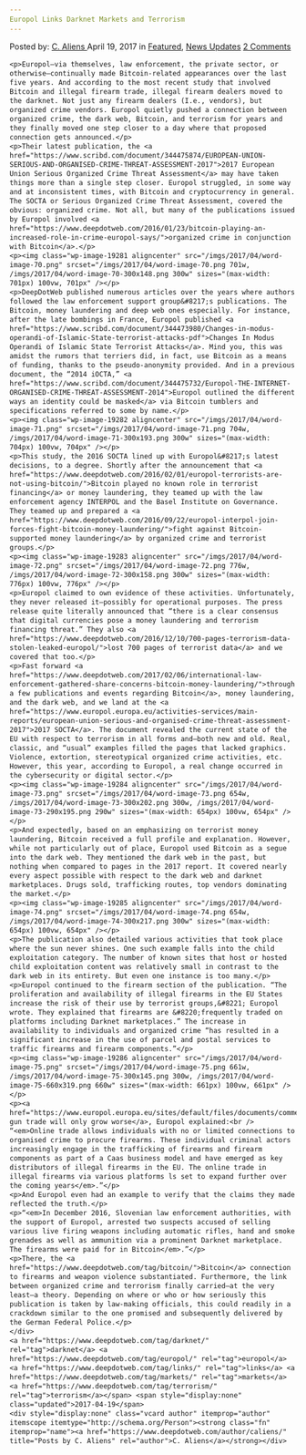 ```yaml
---
Europol Links Darknet Markets and Terrorism
---
```

<article class="post-listing post-19267 post type-post status-publish format-standard has-post-thumbnail hentry  tag-darknet tag-europol tag-links tag-terrorism">
    <div class="post-inner">
        <span>Posted by: <a href="https://www.deepdotweb.com/author/caliens/" title="">C. Aliens </a></span>
    <span>April 19, 2017</span>
    <span>in <a href="https://www.deepdotweb.com/category/deepdot-news/" rel="category tag">Featured</a>, <a href="https://www.deepdotweb.com/category/news-updates/" rel="category tag">News Updates</a></span>
    <span><a href="https://www.deepdotweb.com/2017/04/19/europol-links-darknet-markets-terrorism/#comments">2 Comments</a></span>
    </p>
    <div class="clear"></div>
    
    <p>Europol—via themselves, law enforcement, the private sector, or otherwise—continually made Bitcoin-related appearances over the last five years. And according to the most recent study that involved Bitcoin and illegal firearm trade, illegal firearm dealers moved to the darknet. Not just any firearm dealers (I.e., vendors), but organized crime vendors. Europol quietly pushed a connection between organized crime, the dark web, Bitcoin, and terrorism for years and they finally moved one step closer to a day where that proposed connection gets announced.</p>
    <p>Their latest publication, the <a href="https://www.scribd.com/document/344475874/EUROPEAN-UNION-SERIOUS-AND-ORGANISED-CRIME-THREAT-ASSESSMENT-2017">2017 European Union Serious Organized Crime Threat Assessment</a> may have taken things more than a single step closer. Europol struggled, in some way and at inconsistent times, with Bitcoin and cryptocurrency in general. The SOCTA or Serious Organized Crime Threat Assessment, covered the obvious: organized crime. Not all, but many of the publications issued by Europol involved <a href="https://www.deepdotweb.com/2016/01/23/bitcoin-playing-an-increased-role-in-crime-europol-says/">organized crime in conjunction with Bitcoin</a>.</p>
    <p><img class="wp-image-19281 aligncenter" src="/imgs/2017/04/word-image-70.png" srcset="/imgs/2017/04/word-image-70.png 701w, /imgs/2017/04/word-image-70-300x148.png 300w" sizes="(max-width: 701px) 100vw, 701px" /></p>
    <p>DeepDotWeb published numerous articles over the years where authors followed the law enforcement support group&#8217;s publications. The Bitcoin, money laundering and deep web ones especially. For instance, after the late bombings in France, Europol published <a href="https://www.scribd.com/document/344473980/Changes-in-modus-operandi-of-Islamic-State-terrorist-attacks-pdf">Changes In Modus Operandi of Islamic State Terrorist Attacks</a>. Mind you, this was amidst the rumors that terriers did, in fact, use Bitcoin as a means of funding, thanks to the pseudo-anonymity provided. And in a previous document, the “2014 iOCTA,” <a href="https://www.scribd.com/document/344475732/Europol-THE-INTERNET-ORGANISED-CRIME-THREAT-ASSESSMENT-2014">Europol outlined the different ways an identity could be masked</a> via Bitcoin tumblers and specifications referred to some by name.</p>
    <p><img class="wp-image-19282 aligncenter" src="/imgs/2017/04/word-image-71.png" srcset="/imgs/2017/04/word-image-71.png 704w, /imgs/2017/04/word-image-71-300x193.png 300w" sizes="(max-width: 704px) 100vw, 704px" /></p>
    <p>This study, the 2016 SOCTA lined up with Europol&#8217;s latest decisions, to a degree. Shortly after the announcement that <a href="https://www.deepdotweb.com/2016/02/01/europol-terrorists-are-not-using-bitcoin/">Bitcoin played no known role in terrorist financing</a> or money laundering, they teamed up with the law enforcement agency INTERPOL and the Basel Institute on Governance. They teamed up and prepared a <a href="https://www.deepdotweb.com/2016/09/22/europol-interpol-join-forces-fight-bitcoin-money-laundering/">fight against Bitcoin-supported money laundering</a> by organized crime and terrorist groups.</p>
    <p><img class="wp-image-19283 aligncenter" src="/imgs/2017/04/word-image-72.png" srcset="/imgs/2017/04/word-image-72.png 776w, /imgs/2017/04/word-image-72-300x158.png 300w" sizes="(max-width: 776px) 100vw, 776px" /></p>
    <p>Europol claimed to own evidence of these activities. Unfortunately, they never released it—possibly for operational purposes. The press release quite literally announced that “there is a clear consensus that digital currencies pose a money laundering and terrorism financing threat.” They also <a href="https://www.deepdotweb.com/2016/12/10/700-pages-terrorism-data-stolen-leaked-europol/">lost 700 pages of terrorist data</a> and we covered that too.</p>
    <p>Fast forward <a href="https://www.deepdotweb.com/2017/02/06/international-law-enforcement-gathered-share-concerns-bitcoin-money-laundering/">through a few publications and events regarding Bitcoin</a>, money laundering, and the dark web, and we land at the <a href="https://www.europol.europa.eu/activities-services/main-reports/european-union-serious-and-organised-crime-threat-assessment-2017">2017 SOCTA</a>. The document revealed the current state of the EU with respect to terrorism in all forms and—both new and old. Real, classic, and “usual” examples filled the pages that lacked graphics. Violence, extortion, stereotypical organized crime activities, etc. However, this year, according to Europol, a real change occurred in the cybersecurity or digital sector.</p>
    <p><img class="wp-image-19284 aligncenter" src="/imgs/2017/04/word-image-73.png" srcset="/imgs/2017/04/word-image-73.png 654w, /imgs/2017/04/word-image-73-300x202.png 300w, /imgs/2017/04/word-image-73-290x195.png 290w" sizes="(max-width: 654px) 100vw, 654px" /></p>
    <p>And expectedly, based on an emphasizing on terrorist money laundering, Bitcoin received a full profile and explanation. However, while not particularly out of place, Europol used Bitcoin as a segue into the dark web. They mentioned the dark web in the past, but nothing when compared to pages in the 2017 report. It covered nearly every aspect possible with respect to the dark web and darknet marketplaces. Drugs sold, trafficking routes, top vendors dominating the market.</p>
    <p><img class="wp-image-19285 aligncenter" src="/imgs/2017/04/word-image-74.png" srcset="/imgs/2017/04/word-image-74.png 654w, /imgs/2017/04/word-image-74-300x217.png 300w" sizes="(max-width: 654px) 100vw, 654px" /></p>
    <p>The publication also detailed various activities that took place where the sun never shines. One such example falls into the child exploitation category. The number of known sites that host or hosted child exploitation content was relatively small in contrast to the dark web in its entirety. But even one instance is too many.</p>
    <p>Europol continued to the firearm section of the publication. “The proliferation and availability of illegal firearms in the EU States increase the risk of their use by terrorist groups,&#8221; Europol wrote. They explained that firearms are &#8220;frequently traded on platforms including Darknet marketplaces.” The increase in availability to individuals and organized crime “has resulted in a significant increase in the use of parcel and postal services to traffic firearms and firearm components.”</p>
    <p><img class="wp-image-19286 aligncenter" src="/imgs/2017/04/word-image-75.png" srcset="/imgs/2017/04/word-image-75.png 661w, /imgs/2017/04/word-image-75-300x145.png 300w, /imgs/2017/04/word-image-75-660x319.png 660w" sizes="(max-width: 661px) 100vw, 661px" /></p>
    <p><a href="https://www.europol.europa.eu/sites/default/files/documents/comment_by_academic_advisors.pdf">Online gun trade will only grow worse</a>, Europol explained:<br />
    “<em>Online trade allows individuals with no or limited connections to organised crime to procure firearms. These individual criminal actors increasingly engage in the trafficking of firearms and firearm components as part of a Caas business model and have emerged as key distributors of illegal firearms in the EU. The online trade in illegal firearms via various platforms ls set to expand further over the coming years</em>.”</p>
    <p>And Europol even had an example to verify that the claims they made reflected the truth.</p>
    <p>“<em>In December 2016, Slovenian law enforcement authorities, with the support of Europol, arrested two suspects accused of selling various live firing weapons including automatic rifles, hand and smoke grenades as well as ammunition via a prominent Darknet marketplace. The firearms were paid for in Bitcoin</em>.”</p>
    <p>There, the <a href="https://www.deepdotweb.com/tag/bitcoin/">Bitcoin</a> connection to firearms and weapon violence substantiated. Furthermore, the link between organized crime and terrorism finally carried—at the very least—a theory. Depending on where or who or how seriously this publication is taken by law-making officials, this could readily in a crackdown similar to the one promised and subsequently delivered by the German Federal Police.</p>
    </div>
    <a href="https://www.deepdotweb.com/tag/darknet/" rel="tag">darknet</a> <a href="https://www.deepdotweb.com/tag/europol/" rel="tag">europol</a> <a href="https://www.deepdotweb.com/tag/links/" rel="tag">links</a> <a href="https://www.deepdotweb.com/tag/markets/" rel="tag">markets</a> <a href="https://www.deepdotweb.com/tag/terrorism/" rel="tag">terrorism</a></span> <span style="display:none" class="updated">2017-04-19</span>
    <div style="display:none" class="vcard author" itemprop="author" itemscope itemtype="http://schema.org/Person"><strong class="fn" itemprop="name"><a href="https://www.deepdotweb.com/author/caliens/" title="Posts by C. Aliens" rel="author">C. Aliens</a></strong></div>
    
